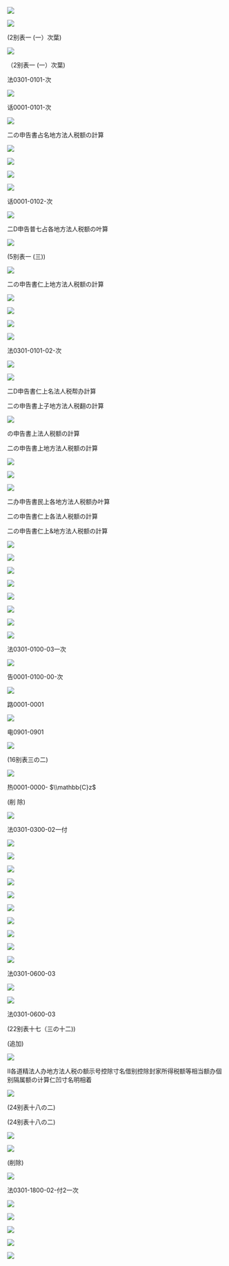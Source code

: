 ![](https://www.nta.go.jp/tmp/04ff5c8c-9d33-43f7-859d-c6de75b623fe/images/38fe3e3a757ffe45df26dd6dd9e7b41de5e7351b3dcefd75dbdf2863fab6c268.jpg)

![](https://www.nta.go.jp/tmp/04ff5c8c-9d33-43f7-859d-c6de75b623fe/images/b7a860cba355ce4dfa573a8fda73b5e7866af8097f591528b3e7d3681a7d932b.jpg)

(2别表一 (一）次葉)

![](https://www.nta.go.jp/tmp/04ff5c8c-9d33-43f7-859d-c6de75b623fe/images/6e8939bd48fab372b52572d29bf6d4f72bf98397b1512c7b7de3b9e78dfc484c.jpg)

（2别表一 (一）次葉)

法0301-0101-次

![](https://www.nta.go.jp/tmp/04ff5c8c-9d33-43f7-859d-c6de75b623fe/images/69cd0b97c7e36a7e17a1ee923e277254b8274be7d9d1d0289d6e81587f6b88f0.jpg)

话0001-0101-次

![](https://www.nta.go.jp/tmp/04ff5c8c-9d33-43f7-859d-c6de75b623fe/images/47b1db5028f4645a0e5696616b95e74b53d25e9d8c00f70cc924aa7fd878149b.jpg)

二の申告書占名地方法人税额の計算

![](https://www.nta.go.jp/tmp/04ff5c8c-9d33-43f7-859d-c6de75b623fe/images/6ef83cb2bf058bfc5296e7788f21b38b7886ca6c982cba88fec49bc86081bc25.jpg)

![](https://www.nta.go.jp/tmp/04ff5c8c-9d33-43f7-859d-c6de75b623fe/images/5acdc6218b5def0eed128a46ccd52e05172008b7e6ca3daf65a278f4edc4a2db.jpg)

![](https://www.nta.go.jp/tmp/04ff5c8c-9d33-43f7-859d-c6de75b623fe/images/1975c169a32bba9a5ae1bd79272f8cf8eede11a3cf328427d867b4e05935a961.jpg)

![](https://www.nta.go.jp/tmp/04ff5c8c-9d33-43f7-859d-c6de75b623fe/images/bf396cb8734c47c279d07ab2412f8fa11e32e388e13de682247eeaa378d08e84.jpg)

话0001-0102-次

![](https://www.nta.go.jp/tmp/04ff5c8c-9d33-43f7-859d-c6de75b623fe/images/7703b9b065aa51f06e5fe0147f34b56a9d40d047ef10ee5d553b7c052791b1e9.jpg)

二D申告普七占各地方法人税额の叶算

![](https://www.nta.go.jp/tmp/04ff5c8c-9d33-43f7-859d-c6de75b623fe/images/c9b521dac7cb364b2c44954fa1242d0abca334df7228940d5336b8df3c573103.jpg)

(5别表一 (三))

![](https://www.nta.go.jp/tmp/04ff5c8c-9d33-43f7-859d-c6de75b623fe/images/82177ef528d8ab609d2a01e963a3b4ccdf195c18451bc45143cd1aafa6f86c29.jpg)

二の申告書仁上地方法人税额の計算

![](https://www.nta.go.jp/tmp/04ff5c8c-9d33-43f7-859d-c6de75b623fe/images/e78e035c471434272c0f6a442ed9ef794d46b5dec364183d998d7f39a44e4df3.jpg)

![](https://www.nta.go.jp/tmp/04ff5c8c-9d33-43f7-859d-c6de75b623fe/images/ca1dccb0047fbe2e7a7e6c9639ec4d169047d50825803a9984237a9c4f58222b.jpg)

![](https://www.nta.go.jp/tmp/04ff5c8c-9d33-43f7-859d-c6de75b623fe/images/65dece4d0c39d47ed12ce304a07cd81f50c8437cd93eafced84dc81b8d9ce323.jpg)

![](https://www.nta.go.jp/tmp/04ff5c8c-9d33-43f7-859d-c6de75b623fe/images/197adec79171db6281642fd2e5790674dcc45598763130153364327f02a2618e.jpg)

法0301-0101-02-次

![](https://www.nta.go.jp/tmp/04ff5c8c-9d33-43f7-859d-c6de75b623fe/images/3f1eaed810efb04143c6c85b0105ac71aec0c39c76e542105e8293fa7f911587.jpg)

![](https://www.nta.go.jp/tmp/04ff5c8c-9d33-43f7-859d-c6de75b623fe/images/ca04f9beb105665f7872f230b7725580f33fbcc0ed0cd93b1fb726c645ae0f2c.jpg)

二D申告書仁上名法人税帮办計算

二の申告書上子地方法人税翻の計算

![](https://www.nta.go.jp/tmp/04ff5c8c-9d33-43f7-859d-c6de75b623fe/images/2d303711f5e5b6f96771476861c363101d41a20de051a65ae52437be46b49228.jpg)

の申告書上法人税额の計算

二の申告書上地方法人税额の計算

![](https://www.nta.go.jp/tmp/04ff5c8c-9d33-43f7-859d-c6de75b623fe/images/3abdddef8450a9f1db1e511c09ffd22260b67f20afd6bb7f9235730a16ff55a6.jpg)

![](https://www.nta.go.jp/tmp/04ff5c8c-9d33-43f7-859d-c6de75b623fe/images/36f7f12d99b9a74f03885928f2650a672bed63039d2bfedf57f1fe3b90b205b5.jpg)

![](https://www.nta.go.jp/tmp/04ff5c8c-9d33-43f7-859d-c6de75b623fe/images/8210f891d16f037fdd3261e854d302493bb1f08d8cbb241f7b6d74dd18a1a101.jpg)

二办申告書民上各地方法人税额办叶算

二の申告書仁上各法人税额の計算

二の申告書仁上&地方法人税额の計算

![](https://www.nta.go.jp/tmp/04ff5c8c-9d33-43f7-859d-c6de75b623fe/images/51aa587dfb77aa1702ff88d074e2d26d7eb345533aed79d8c5b3a83ab9c717aa.jpg)

![](https://www.nta.go.jp/tmp/04ff5c8c-9d33-43f7-859d-c6de75b623fe/images/60270b01aaf4edcb005647073e7ee04722dc6588c68cf67c93573e174f00e11d.jpg)

![](https://www.nta.go.jp/tmp/04ff5c8c-9d33-43f7-859d-c6de75b623fe/images/f182381bfa174b6f766a7fc8e10ae6a530aed547a8280efacfbc9083c58bf90c.jpg)

![](https://www.nta.go.jp/tmp/04ff5c8c-9d33-43f7-859d-c6de75b623fe/images/f2e5dee39dc5054c006f4f7300a5a812252e72ea043f8a4b05e994c7c5a283ab.jpg)

![](https://www.nta.go.jp/tmp/04ff5c8c-9d33-43f7-859d-c6de75b623fe/images/527f00115bcb051c0dd4ef2bff3912e851174040aa3cf5be6652b8b01215d21b.jpg)

![](https://www.nta.go.jp/tmp/04ff5c8c-9d33-43f7-859d-c6de75b623fe/images/e52c3aa4c8a8b2f4128a93825cb279e91982baefa1ed8276f7a86a10a007e74b.jpg)

![](https://www.nta.go.jp/tmp/04ff5c8c-9d33-43f7-859d-c6de75b623fe/images/5ed6b3b2792fc184ae87ad7dee8c3861067b6c82c6b7e7e16458aa897b8dfea5.jpg)

![](https://www.nta.go.jp/tmp/04ff5c8c-9d33-43f7-859d-c6de75b623fe/images/44df3215d70269d45889530de87e9cfe75884fe066d117dd85eefd9d9ec18dad.jpg)

法0301-0100-03一次

![](https://www.nta.go.jp/tmp/04ff5c8c-9d33-43f7-859d-c6de75b623fe/images/751e8cd94147bcee6e6504b2b602d1d331278c03f5feb6575d04d0daa9c0f5d5.jpg)

告0001-0100-00-次

![](https://www.nta.go.jp/tmp/04ff5c8c-9d33-43f7-859d-c6de75b623fe/images/7cf4f81f409f070101a2c0aef2e6da52d5efacb05bad361aa8a842d28e77609c.jpg)

路0001-0001

![](https://www.nta.go.jp/tmp/04ff5c8c-9d33-43f7-859d-c6de75b623fe/images/86e4f5c1294a33818a2a7595a78f05b3bc41ae3a09613a96070a2c0927f26a64.jpg)

电0901-0901

![](https://www.nta.go.jp/tmp/04ff5c8c-9d33-43f7-859d-c6de75b623fe/images/7419786427d0077cf41cbb3d7cd359fc8c95a4922dda51b655aee505d5457a41.jpg)

(16别表三の二)

![](https://www.nta.go.jp/tmp/04ff5c8c-9d33-43f7-859d-c6de75b623fe/images/bcc86e43d3bc66d99c41c68c0f2f3c68edff65bb0ca1aae34963d43e46efa194.jpg)

热0001-0000- $\\mathbb{C}z$

(削 除)

![](https://www.nta.go.jp/tmp/04ff5c8c-9d33-43f7-859d-c6de75b623fe/images/166cd56137e8bbd6bba95580369add581bcf1b8162a023f25ad10688396028ce.jpg)

法0301-0300-02一付

![](https://www.nta.go.jp/tmp/04ff5c8c-9d33-43f7-859d-c6de75b623fe/images/03bcc767a70fd23f7c4a3ad825fa2313944c6375d06c0d22f2132871157b4b54.jpg)

![](https://www.nta.go.jp/tmp/04ff5c8c-9d33-43f7-859d-c6de75b623fe/images/9fbbf36e928d87fe57e30d064f70d611e5863b30bbca55d4600fd7648b5f36d9.jpg)

![](https://www.nta.go.jp/tmp/04ff5c8c-9d33-43f7-859d-c6de75b623fe/images/3b0abe41c65fed5fc1a6ef2d44e2e73e3d35d2e9691b250ee28143120a14dce0.jpg)

![](https://www.nta.go.jp/tmp/04ff5c8c-9d33-43f7-859d-c6de75b623fe/images/1ab2418af115e37abe735d0681eb417952a3fc89d4ffebc7f0bf217a6ca33145.jpg)

![](https://www.nta.go.jp/tmp/04ff5c8c-9d33-43f7-859d-c6de75b623fe/images/b3b62cc3f25789f1b5e5201918d5ddfe798786831fa8333b8dfb0b05b1560224.jpg)

![](https://www.nta.go.jp/tmp/04ff5c8c-9d33-43f7-859d-c6de75b623fe/images/7960ebbae6408a97ab3a5467418d45eafac8dec46fc5594a536b3977c7d1bfbd.jpg)

![](https://www.nta.go.jp/tmp/04ff5c8c-9d33-43f7-859d-c6de75b623fe/images/1d41a77d8bf68b61b2c4dd4a19621ecc53cc0a32563826fd73600a5423aa24a5.jpg)

![](https://www.nta.go.jp/tmp/04ff5c8c-9d33-43f7-859d-c6de75b623fe/images/51da7a03eb2d1d3ab2c0c822d48994364df3838d9f6f33b3151ecdc3ff88358b.jpg)

![](https://www.nta.go.jp/tmp/04ff5c8c-9d33-43f7-859d-c6de75b623fe/images/4484f3d9042f4a3c537025e81de992d55fb694b7327be60da319dd1821f3f3b0.jpg)

![](https://www.nta.go.jp/tmp/04ff5c8c-9d33-43f7-859d-c6de75b623fe/images/b75a8ddc3e40dac0594d11bb0c5ebb53602ca6df67c1cd055cd3731b30baeed0.jpg)

法0301-0600-03

![](https://www.nta.go.jp/tmp/04ff5c8c-9d33-43f7-859d-c6de75b623fe/images/76957a59b54673cb23be4111bc1e98abec20292a9899cf41639eaba5093d24ea.jpg)

![](https://www.nta.go.jp/tmp/04ff5c8c-9d33-43f7-859d-c6de75b623fe/images/5a0bf9e1993845476926e0e567e1f23c6ba9486526f80eaef907357fb54cd81e.jpg)

法0301-0600-03

(22别表十七（三の十二))

(追加)

![](https://www.nta.go.jp/tmp/04ff5c8c-9d33-43f7-859d-c6de75b623fe/images/0bba2efef404813c50c3ebe642d5c5ea5f0a4ce63a96f42272f34badc6fca157.jpg)

Ⅱ各道精法人办地方法人税の额示号控除寸名借别控除封家所得税额等相当额办個别隔属额の计算仁凹寸名明相着

![](https://www.nta.go.jp/tmp/04ff5c8c-9d33-43f7-859d-c6de75b623fe/images/16d9fdcf2521dc433701ebc4823b5c41632adaa9ddb96c6052972ad4db6cf3bd.jpg)

(24别表十八の二)

(24别表十八の二)

![](https://www.nta.go.jp/tmp/04ff5c8c-9d33-43f7-859d-c6de75b623fe/images/1f36707443bc270ce7863f26751e2efa94108297bcd1b3b742d588e885ad894f.jpg)

![](https://www.nta.go.jp/tmp/04ff5c8c-9d33-43f7-859d-c6de75b623fe/images/7450d191317dc65955e698fafaf092893b1c450a24f89c6b56e5365ba413f5fb.jpg)

(削除)

![](https://www.nta.go.jp/tmp/04ff5c8c-9d33-43f7-859d-c6de75b623fe/images/1bba20fff1b1d69907c47e5b0f30f4a92592dd59f20f1399e2d3fe10005854c9.jpg)

法0301-1800-02-付2一次

![](https://www.nta.go.jp/tmp/04ff5c8c-9d33-43f7-859d-c6de75b623fe/images/337d8bccb6edd7e89784d8e902d2670613b95bf3ed6738839176809685473cd8.jpg)

![](https://www.nta.go.jp/tmp/04ff5c8c-9d33-43f7-859d-c6de75b623fe/images/4ce6a1987c0eb51fa4af532ddf22c0f234e0551ca599bc5ac6a3b212e224c7fc.jpg)

![](https://www.nta.go.jp/tmp/04ff5c8c-9d33-43f7-859d-c6de75b623fe/images/4a8a182e0fd3219c538caba9d6a305293326da2154cfc59e6aac473b84d1faac.jpg)

![](https://www.nta.go.jp/tmp/04ff5c8c-9d33-43f7-859d-c6de75b623fe/images/3e110816fdad833586b4103dc33a3d9c6e86e7658195c39db23660fd5c5286ef.jpg)

![](https://www.nta.go.jp/tmp/04ff5c8c-9d33-43f7-859d-c6de75b623fe/images/7fc6f95222931e0af30f0967133fa344dd8aa7a4d20dbd6825135e273092d253.jpg)